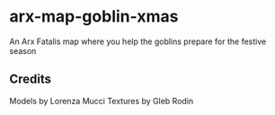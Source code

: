 # arx-map-goblin-xmas

An Arx Fatalis map where you help the goblins prepare for the festive season

## Credits

Models by Lorenza Mucci
Textures by Gleb Rodin
